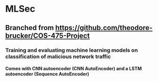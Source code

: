 # MLSec

## Branched from https://github.com/theodore-brucker/COS-475-Project 

### Training and evaluating machine learning models on classification of malicious network traffic

#### Comes with CNN autoencoder (CNN AutoEncoder) and a LSTM autoencoder (Sequence AutoEncoder)